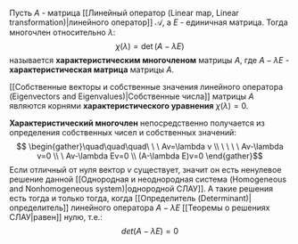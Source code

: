 Пусть $A$ - матрица [[Линейный оператор (Linear map, Linear transformation)|линейного оператор]] $\mathcal A$, а $E$ - единичная матрица. Тогда многочлен относительно $\lambda$:$$\chi(\lambda) = \det(A-\lambda E)$$называется **характеристическим многочленом** матрицы $A$, где $A-\lambda E$ - **характеристическая матрица** матрицы $A$.

[[Собственные векторы и собственные значения линейного оператора (Eigenvectors and Eigenvalues)|Собственные числа]] матрицы $A$ являются корнями **характеристического уравнения** $\chi(\lambda)=0$.

**Характеристический многочлен** непосредственно получается из определения собственных чисел и собственных значений:$$
\begin{gather}\quad\quad\quad\ \ \ Av=\lambda v \\ \ \ \ \ Av-\lambda v=0 \\ \ Av-\lambda Ev=0 \\ (A-\lambda E)v=0 \end{gather}$$Если отличный от нуля вектор $v$ существует, значит он есть ненулевое решение данной [[Однородная и неоднородная система (Homogeneous and Nonhomogeneous system)|однородной СЛАУ]]. А такие решения есть тогда и только тогда, когда [[Определитель (Determinant)|определитель]] линейного оператора $A-\lambda E$ [[Теоремы о решениях СЛАУ|равен]] нулю, т.е.:$$det(A-\lambda E)=0$$